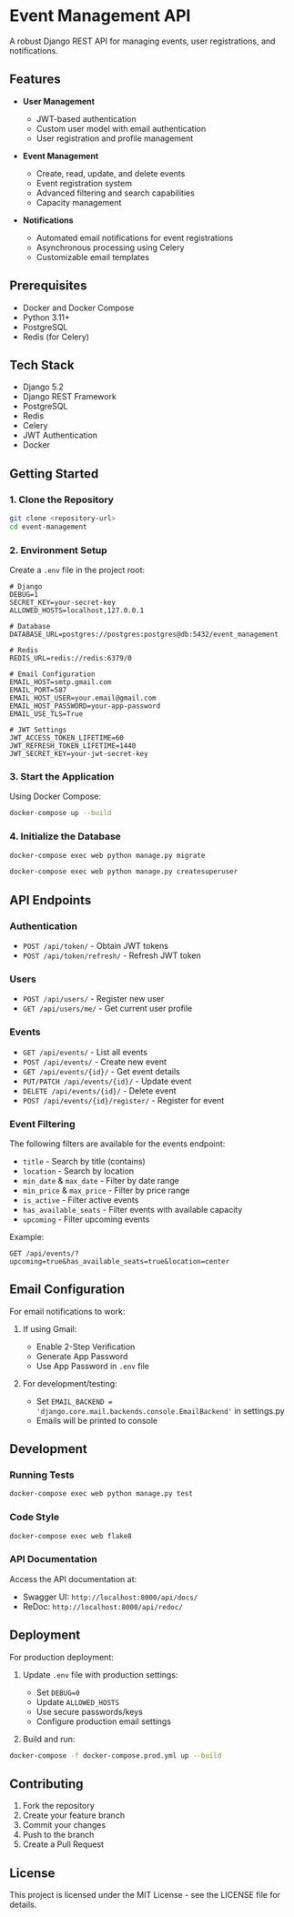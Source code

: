 # Event Management API

A robust Django REST API for managing events, user registrations, and notifications.

## Features

- **User Management**
  - JWT-based authentication
  - Custom user model with email authentication
  - User registration and profile management

- **Event Management**
  - Create, read, update, and delete events
  - Event registration system
  - Advanced filtering and search capabilities
  - Capacity management

- **Notifications**
  - Automated email notifications for event registrations
  - Asynchronous processing using Celery
  - Customizable email templates

## Prerequisites

- Docker and Docker Compose
- Python 3.11+
- PostgreSQL
- Redis (for Celery)

## Tech Stack

- Django 5.2
- Django REST Framework
- PostgreSQL
- Redis
- Celery
- JWT Authentication
- Docker

## Getting Started

### 1. Clone the Repository

```bash
git clone <repository-url>
cd event-management
```

### 2. Environment Setup

Create a `.env` file in the project root:

```env
# Django
DEBUG=1
SECRET_KEY=your-secret-key
ALLOWED_HOSTS=localhost,127.0.0.1

# Database
DATABASE_URL=postgres://postgres:postgres@db:5432/event_management

# Redis
REDIS_URL=redis://redis:6379/0

# Email Configuration
EMAIL_HOST=smtp.gmail.com
EMAIL_PORT=587
EMAIL_HOST_USER=your.email@gmail.com
EMAIL_HOST_PASSWORD=your-app-password
EMAIL_USE_TLS=True

# JWT Settings
JWT_ACCESS_TOKEN_LIFETIME=60
JWT_REFRESH_TOKEN_LIFETIME=1440
JWT_SECRET_KEY=your-jwt-secret-key
```

### 3. Start the Application

Using Docker Compose:
```bash
docker-compose up --build
```

### 4. Initialize the Database

```bash
docker-compose exec web python manage.py migrate

docker-compose exec web python manage.py createsuperuser
```

## API Endpoints

### Authentication
- `POST /api/token/` - Obtain JWT tokens
- `POST /api/token/refresh/` - Refresh JWT token

### Users
- `POST /api/users/` - Register new user
- `GET /api/users/me/` - Get current user profile

### Events
- `GET /api/events/` - List all events
- `POST /api/events/` - Create new event
- `GET /api/events/{id}/` - Get event details
- `PUT/PATCH /api/events/{id}/` - Update event
- `DELETE /api/events/{id}/` - Delete event
- `POST /api/events/{id}/register/` - Register for event

### Event Filtering
The following filters are available for the events endpoint:
- `title` - Search by title (contains)
- `location` - Search by location
- `min_date` & `max_date` - Filter by date range
- `min_price` & `max_price` - Filter by price range
- `is_active` - Filter active events
- `has_available_seats` - Filter events with available capacity
- `upcoming` - Filter upcoming events

Example:
```
GET /api/events/?upcoming=true&has_available_seats=true&location=center
```

## Email Configuration

For email notifications to work:

1. If using Gmail:
   - Enable 2-Step Verification
   - Generate App Password
   - Use App Password in `.env` file

2. For development/testing:
   - Set `EMAIL_BACKEND = 'django.core.mail.backends.console.EmailBackend'` in settings.py
   - Emails will be printed to console

## Development

### Running Tests
```bash
docker-compose exec web python manage.py test
```

### Code Style
```bash
docker-compose exec web flake8
```

### API Documentation
Access the API documentation at:
- Swagger UI: `http://localhost:8000/api/docs/`
- ReDoc: `http://localhost:8000/api/redoc/`

## Deployment

For production deployment:

1. Update `.env` file with production settings:
   - Set `DEBUG=0`
   - Update `ALLOWED_HOSTS`
   - Use secure passwords/keys
   - Configure production email settings

2. Build and run:
```bash
docker-compose -f docker-compose.prod.yml up --build
```

## Contributing

1. Fork the repository
2. Create your feature branch
3. Commit your changes
4. Push to the branch
5. Create a Pull Request

## License

This project is licensed under the MIT License - see the LICENSE file for details.
